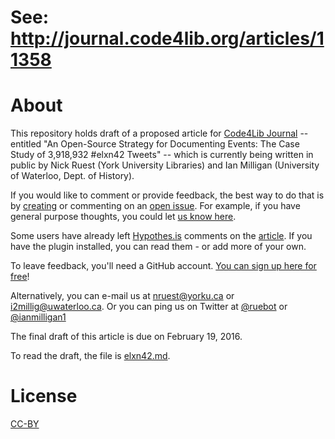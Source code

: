 # See: http://journal.code4lib.org/articles/11358

# About

This repository holds draft of a proposed article for [Code4Lib Journal](http://journal.code4lib.org/) -- entitled "An Open-Source Strategy for Documenting Events: The Case Study of 3,918,932 #elxn42 Tweets" -- which is currently being written in public by Nick Ruest (York University Libraries) and Ian Milligan (University of Waterloo, Dept. of History).

If you would like to comment or provide feedback, the best way to do that is by [creating](https://github.com/web-archive-group/ELXN42-Article/issues/new) or commenting on an [open issue](https://github.com/web-archive-group/ELXN42-Article/issues). For example, if you have general purpose thoughts, you could let [us know here](https://github.com/web-archive-group/ELXN42-Article/issues/2).

Some users have already left [Hypothes.is](https://hypothes.is/) comments on the [article](https://github.com/web-archive-group/ELXN42-Article/blob/master/elxn42.md). If you have the plugin installed, you can read them - or add more of your own.

To leave feedback, you'll need a GitHub account. [You can sign up here for free](https://github.com/join?source=header)!

Alternatively, you can e-mail us at [nruest@yorku.ca](mailto:nruest@yorku.ca) or [i2millig@uwaterloo.ca](mailto:i2millig2uwaterloo.ca). Or you can ping us on Twitter at [@ruebot](https://twitter.com/ruebot?ref_src=twsrc%5Egoogle%7Ctwcamp%5Eserp%7Ctwgr%5Eauthor) or [@ianmilligan1](https://twitter.com/ruebot?ref_src=twsrc%5Egoogle%7Ctwcamp%5Eserp%7Ctwgr%5Eauthor_.)

The final draft of this article is due on February 19, 2016.

To read the draft, the file is [elxn42.md](https://github.com/web-archive-group/ELXN42-Article/blob/master/elxn42.md).

# License

[CC-BY](https://github.com/web-archive-group/ELXN42-Article/blob/master/LICENSE)
